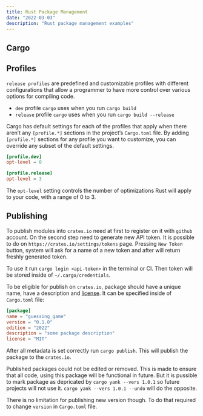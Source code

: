 ```yaml
---
title: Rust Package Management
date: "2022-03-03"
description: "Rust package management examples"
---
```


## Cargo

## Profiles

`release profiles` are predefined and customizable profiles with different configurations that allow a programmer to have more control over various options for compiling code.

- `dev` profile `cargo` uses when you run `cargo build` 
- `release` profile `cargo` uses when you run `cargo build --release`

Cargo has default settings for each of the profiles that apply when there aren’t any `[profile.*]` sections in the project’s `Cargo.toml` file.
By adding `[profile.*]` sections for any profile you want to customize, you can override any subset of the default settings.

```toml
[profile.dev]
opt-level = 0

[profile.release]
opt-level = 3
```

The `opt-level` setting controls the number of optimizations Rust will apply to your code, with a range of 0 to 3. 

## Publishing

To publish modules into `crates.io` need at first to register on it with `github` account.
On the second step need to generate new API token. It is possible to do on `https://crates.io/settings/tokens`
page. Pressing `New Token` button, system will ask for a name of a new token and after will
return freshly generated token.

To use it run `cargo login <api-token>` in the terminal or CI. Then token will be stored inside of
`~/.cargo/credentials`.

To be eligible for publish on `crates.io`, package should have a unique name, have a description
and [license](https://spdx.org/licenses/).
It can be specified inside of `Cargo.toml` file:

```toml
[package]
name = "guessing_game"
version = "0.1.0"
edition = "2022"
description = "some package description"
license = "MIT"
```

After all metadata is set correctly run `cargo publish`. This will publish the package to the
`crates.io`.

Published packages could not be edited or removed. This is made to ensure that all code, using this
package will be functional in future. But it is pussible to mark package as depricated by
`cargo yank --vers 1.0.1` so future projects will not use it. `cargo yank --vers 1.0.1 --undo` will
do the opposite.

There is no limitation for publishing new version though. To do that required to change `version` 
in `Cargo.toml` file.
